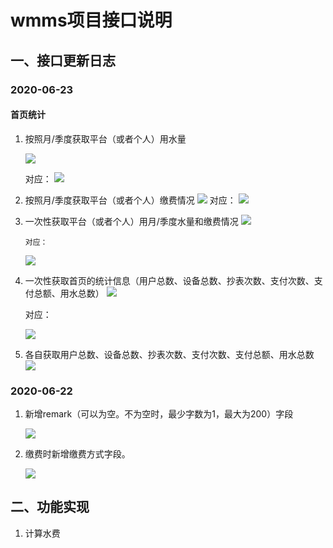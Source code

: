 # wmms项目接口说明

## 一、接口更新日志

### 2020-06-23

#### 首页统计

1. 按照月/季度获取平台（或者个人）用水量

      ![](https://cdn.jsdelivr.net/gh/lixinyuan1213/wmms_dashboard@master/images/readermonth.jpg)

      对应：
      ![](https://cdn.jsdelivr.net/gh/lixinyuan1213/wmms_dashboard@master/images/dui1.jpg)
      
2. 按照月/季度获取平台（或者个人）缴费情况
      ![](https://cdn.jsdelivr.net/gh/lixinyuan1213/wmms_dashboard@master/images/paymonth.jpg)
 对应：
      ![](https://cdn.jsdelivr.net/gh/lixinyuan1213/wmms_dashboard@master/images/dui1.jpg)

3. 一次性获取平台（或者个人）用月/季度水量和缴费情况
      ![](https://cdn.jsdelivr.net/gh/lixinyuan1213/wmms_dashboard@master/images/alls.jpg)

       对应：
      ![](https://cdn.jsdelivr.net/gh/lixinyuan1213/wmms_dashboard@master/images/dui1.jpg)
      
4. 一次性获取首页的统计信息（用户总数、设备总数、抄表次数、支付次数、支付总额、用水总数）
    ![](https://cdn.jsdelivr.net/gh/lixinyuan1213/wmms_dashboard@master/images/zonghe.jpg)

    对应：

    ![](https://cdn.jsdelivr.net/gh/lixinyuan1213/wmms_dashboard@master/images/dui2.jpg)

5. 各自获取用户总数、设备总数、抄表次数、支付次数、支付总额、用水总数
    ![](https://cdn.jsdelivr.net/gh/lixinyuan1213/wmms_dashboard@master/images/youall.jpg)

### 2020-06-22

1. 新增remark（可以为空。不为空时，最少字数为1，最大为200）字段

   ![](https://cdn.jsdelivr.net/gh/lixinyuan1213/wmms_dashboard@master/images/remark.jpg)

2. 缴费时新增缴费方式字段。

    ![](https://cdn.jsdelivr.net/gh/lixinyuan1213/wmms_dashboard@master/images/payment.jpg)

## 二、功能实现

1. 计算水费